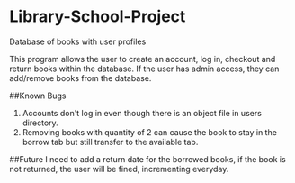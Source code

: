 # Library-School-Project
Database of books with user profiles

This program allows the user to create an account, log in, checkout and return books within the database. If the user has admin access, they can add/remove books from the database.

##Known Bugs
1. Accounts don't log in even though there is an object file in users directory.
2. Removing books with quantity of 2 can cause the book to stay in the borrow tab but still transfer to the available tab.

##Future
I need to add a return date for the borrowed books, if the book is not returned, the user will be fined, incrementing everyday.
